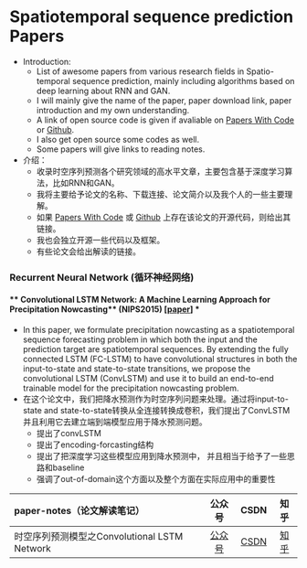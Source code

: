 # Spatiotemporal sequence prediction Papers

- Introduction:
    - List of awesome papers from various research fields in  Spatio-temporal sequence prediction, mainly including algorithms based on deep learning about RNN and GAN. 
    - I will mainly give the name of the paper, paper download link,  paper introduction and my own understanding.
    - A link of open source code is given if avaliable on [Papers With Code](https://paperswithcode.com/) or [Github](https://github.com/).
    - I also get open source some codes as well.
    - Some papers will give links to reading notes.
- 介绍：
    - 收录时空序列预测各个研究领域的高水平文章，主要包含基于深度学习算法，比如RNN和GAN。
    - 我将主要给予论文的名称、下载连接、论文简介以及我个人的一些主要理解。
    - 如果 [Papers With Code](https://paperswithcode.com/) 或 [Github](https://github.com/) 上存在该论文的开源代码，则给出其链接。
    - 我也会独立开源一些代码以及框架。
    - 有些论文会给出解读的链接。




### Recurrent Neural Network (循环神经网络)



#### ** Convolutional LSTM Network: A Machine Learning  Approach for Precipitation Nowcasting** (**NIPS2015**) [[paper](https://arxiv.org/pdf/1506.04214.pdf)] *

- In this paper, we formulate precipitation nowcasting as a spatiotemporal sequence forecasting problem in which both the input and the prediction target are spatiotemporal sequences. By extending the fully connected
    LSTM (FC-LSTM) to have convolutional structures in both the input-to-state and state-to-state transitions, we propose the convolutional LSTM (ConvLSTM) and use it to build an end-to-end trainable model for the precipitation nowcasting problem. 
- 在这个论文中，我们把降水预测作为时空序列问题来处理。通过将input-to-state and state-to-state转换从全连接转换成卷积，我们提出了ConvLSTM并且利用它去建立端到端模型应用于降水预测问题。
    - 提出了convLSTM
    - 提出了encoding-forcasting结构
    - 提出了把深度学习这些模型应用到降水预测中， 并且相当于给予了一些思路和baseline
    - 强调了out-of-domain这个方面以及整个方面在实际应用中的重要性

| paper-notes（论文解读笔记）                  |                            公众号                            |                             CSDN                             |                            知乎                            |
| :------------------------------------------- | :----------------------------------------------------------: | :----------------------------------------------------------: | :--------------------------------------------------------: |
| 时空序列预测模型之Convolutional LSTM Network | [公众号](https://mp.weixin.qq.com/s?__biz=MzA4ODUxNjUzMQ==&mid=2247484743&idx=2&sn=10387417121b70ec27e311f9c5b0e493&scene=19&token=1999900258&lang=zh_CN#wechat_redirect "悬停显示") | [CSDN](https://blog.csdn.net/qq_33431368/article/details/100053949"悬停显示") | [知乎](<https://zhuanlan.zhihu.com/p/92868370> "悬停显示") |